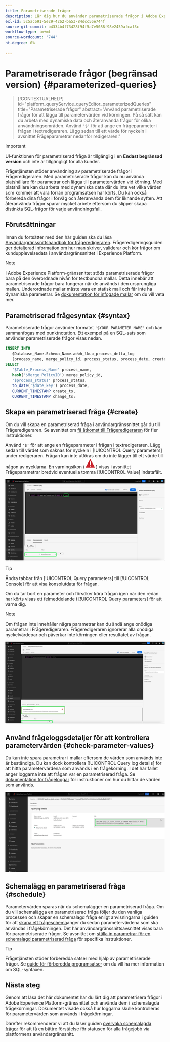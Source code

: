 ```yaml
---
title: Parametriserade frågor
description: Lär dig hur du använder parametriserade frågor i Adobe Experience Platform-gränssnittet.
exl-id: 5c5ac691-5e29-4262-ba53-84dcc56e744f
source-git-commit: b4334b4f73428f94f5a7e5088f98e2459afcaf3c
workflow-type: tm+mt
source-wordcount: '744'
ht-degree: 0%

---
```


# Parametriserade frågor (begränsad version) {#parameterized-queries}

>[!CONTEXTUALHELP]
>id="platform_queryService_queryEditor_parameterizedQueries"
>title="Parametriserade frågor"
>abstract="Använd parametriserade frågor för att lägga till parametervärden vid körningen. På så sätt kan du arbeta med dynamiska data och återanvända frågor för olika användningsområden. Använd `'$'` för att ange en frågeparameter i frågan i textredigeraren. Lägg sedan till ett värde för nyckeln i avsnittet Frågeparametrar nedanför redigeraren."

>[!IMPORTANT]
>
>UI-funktionen för parametriserad fråga är tillgänglig i en **Endast begränsad version** och inte är tillgängligt för alla kunder.

Frågetjänsten stöder användning av parametriserade frågor i Frågeredigeraren. Med parametriserade frågor kan du nu använda platshållare för parametrar och lägga till parametervärden vid körning. Med platshållare kan du arbeta med dynamiska data där du inte vet vilka värden som kommer att vara förrän programsatsen har körts. Du kan också förbereda dina frågor i förväg och återanvända dem för liknande syften. Att återanvända frågor sparar mycket arbete eftersom du slipper skapa distinkta SQL-frågor för varje användningsfall.

## Förutsättningar

Innan du fortsätter med den här guiden ska du läsa [Användargränssnittshandbok för frågeredigeraren](./user-guide.md). Frågeredigeringsguiden ger detaljerad information om hur man skriver, validerar och kör frågor om kundupplevelsedata i användargränssnittet i Experience Platform.

>[!NOTE]
>
>I Adobe Experience Platform-gränssnittet stöds parametriserade frågor bara på den överordnade nivån för textbundna mallar. Detta innebär att parametriserade frågor bara fungerar när de används i den ursprungliga mallen. Underordnade mallar måste vara en statisk mall och får inte ha dynamiska parametrar. Se [dokumentation för infogade mallar](../essential-concepts/inline-templates.md) om du vill veta mer.

## Parametriserad frågesyntax {#syntax}

Parametriserade frågor använder formatet `'$YOUR_PARAMETER_NAME'` och kan sammanfogas med punktnotation. Ett exempel på en SQL-sats som använder parametriserade frågor visas nedan.

```sql
INSERT INTO
   $Database_Name.Schema_Name.adwh_lkup_process_delta_log
   (process_name, merge_policy_id, process_status, process_date, create_ts, change_ts)
SELECT
   '$Table_Process_Name' process_name,
   hash('$Merge_PolicyID') merge_policy_id,
   '$process_status' process_status,
   to_date('$date_key') process_date,
   CURRENT_TIMESTAMP create_ts,
   CURRENT_TIMESTAMP change_ts;
```

## Skapa en parametriserad fråga {#create}

Om du vill skapa en parametriserad fråga i användargränssnittet går du till Frågeredigeraren. Se avsnittet om [få åtkomst till Frågeredigeraren](./user-guide.md#accessing-query-editor) för fler instruktioner.

Använd `'$'` för att ange en frågeparameter i frågan i textredigeraren. Lägg sedan till värdet som saknas för nyckeln i [!UICONTROL Query parameters] under redigeraren. Frågan kan inte utföras om du inte lägger till ett värde till någon av nycklarna. En varningsikon (![En varningsikon.](../images/ui/parameterized-queries/alert-icon.png)) visas i avsnittet Frågeparametrar bredvid eventuella tomma [!UICONTROL Value] indatafält.

![Frågeredigeraren med en parametriserad fråga och avsnittet Frågeparametrar markerat.](../images/ui/parameterized-queries/parameterized-query.png)

>[!TIP]
>
>Ändra tabbar från [!UICONTROL Query parameters] till [!UICONTROL Console] för att visa konsolutdata för frågan.

Om du tar bort en parameter och försöker köra frågan igen när den redan har körts visas ett felmeddelande i [!UICONTROL Query parameters] för att varna dig.

>[!NOTE]
>
>Om frågan inte innehåller några parametrar kan du ändå ange onödiga parametrar i Frågeredigeraren. Frågeredigeraren ignorerar alla onödiga nyckelvärdepar och påverkar inte körningen eller resultatet av frågan.

![Frågeredigeraren med ett tomt värdefält och frågeparameterfelet markerat.](../images/ui/parameterized-queries/query-parameter-error.png)

## Använd frågeloggsdetaljer för att kontrollera parametervärden {#check-parameter-values}

Du kan inte spara parametrar i mallar eftersom de värden som används inte är beständiga. Du kan dock kontrollera [!UICONTROL Query log details] för att hitta parametervärdena som används i en frågekörning. I det här fallet anger loggarna inte att frågan var en parametriserad fråga. Se [dokumentation för frågeloggar](./query-logs.md) för instruktioner om hur du hittar de värden som används.

![Vyn med frågeloggar med SQL för en parametriserad fråga markerad i informationsavsnittet.](../images/ui/parameterized-queries/parameterized-query-logs.png)

<!-- improve screenshot above ^ I am waiting for a scheduled run to complete -->

## Schemalägg en parametriserad fråga {#schedule}

Parametervärden sparas när du schemalägger en parametriserad fråga. Om du vill schemalägga en parametriserad fråga följer du den vanliga processen och skapar en schemalagd fråga enligt anvisningarna i guiden för att [skapa ett frågeschema](./query-schedules.md#create-schedule)anger du sedan parametervärdena som ska användas i frågekörningen. Det här användargränssnittsavsnittet visas bara för parametriserade frågor. Se avsnittet om [ställa in parametrar för en schemalagd parametriserad fråga](./query-schedules.md#set-parameters) för specifika instruktioner.

>[!TIP]
>
>Frågetjänsten stöder förberedda satser med hjälp av parametriserade frågor. Se [guide för förberedda programsatser](../sql/prepared-statements.md) om du vill ha mer information om SQL-syntaxen.

## Nästa steg

Genom att läsa det här dokumentet har du lärt dig att parametrisera frågor i Adobe Experience Platform-gränssnittet och använda dem i schemalagda frågekörningar. Dokumentet visade också hur loggarna skulle kontrolleras för parametervärden som används i frågekörningar.

Därefter rekommenderar vi att du läser guiden [övervaka schemalagda frågor](./monitor-queries.md) för att få en bättre förståelse för statusen för alla frågejobb via plattformens användargränssnitt.
